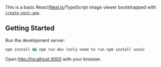This is a basic React/[Next.js](https://nextjs.org/)/TypeScript image viewer bootstrapped with [`create-next-app`](https://github.com/vercel/next.js/tree/canary/packages/create-next-app).

## Getting Started

Run the development server:

```bash
npm install && npm run dev (only need to run npm install once)
```

Open [http://localhost:3000](http://localhost:3000) with your browser.